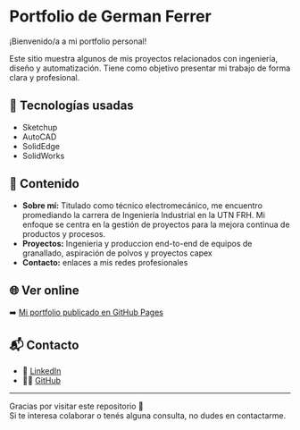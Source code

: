 # Portfolio de German Ferrer

¡Bienvenido/a a mi portfolio personal!

Este sitio muestra algunos de mis proyectos relacionados con ingeniería, diseño y automatización. Tiene como objetivo presentar mi trabajo de forma clara y profesional.

## 🧰 Tecnologías usadas

- Sketchup
- AutoCAD
- SolidEdge
- SolidWorks

## 📂 Contenido

- **Sobre mí:** Titulado como técnico electromecánico, me encuentro promediando la carrera de Ingeniería Industrial en la UTN FRH. Mi enfoque se centra en la gestión de proyectos para la mejora continua de productos y procesos.
- **Proyectos:** Ingenieria y produccion end-to-end de equipos de granallado, aspiración de polvos y proyectos capex
- **Contacto:** enlaces a mis redes profesionales

## 🌐 Ver online

➡️ [Mi portfolio publicado en GitHub Pages](https://germanferrer.github.io/portfolio-ferrer)

## 📬 Contacto

- 💼 [LinkedIn]([https://www.linkedin.com/in/tu-usuario](https://www.linkedin.com/in/germanignacioferrer/))
- 🧑‍💻 [GitHub](https://github.com/germanferrer)

---

Gracias por visitar este repositorio 🙌  
Si te interesa colaborar o tenés alguna consulta, no dudes en contactarme.

